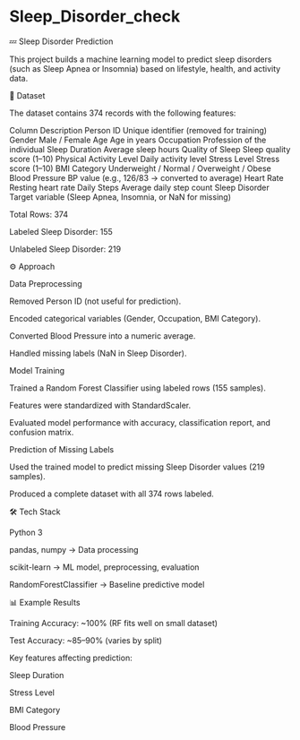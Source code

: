 # Sleep_Disorder_check
💤 Sleep Disorder Prediction

This project builds a machine learning model to predict sleep disorders (such as Sleep Apnea or Insomnia) based on lifestyle, health, and activity data.

📌 Dataset

The dataset contains 374 records with the following features:

Column	Description
Person ID	Unique identifier (removed for training)
Gender	Male / Female
Age	Age in years
Occupation	Profession of the individual
Sleep Duration	Average sleep hours
Quality of Sleep	Sleep quality score (1–10)
Physical Activity Level	Daily activity level
Stress Level	Stress score (1–10)
BMI Category	Underweight / Normal / Overweight / Obese
Blood Pressure	BP value (e.g., 126/83 → converted to average)
Heart Rate	Resting heart rate
Daily Steps	Average daily step count
Sleep Disorder	Target variable (Sleep Apnea, Insomnia, or NaN for missing)

Total Rows: 374

Labeled Sleep Disorder: 155

Unlabeled Sleep Disorder: 219

⚙️ Approach

Data Preprocessing

Removed Person ID (not useful for prediction).

Encoded categorical variables (Gender, Occupation, BMI Category).

Converted Blood Pressure into a numeric average.

Handled missing labels (NaN in Sleep Disorder).

Model Training

Trained a Random Forest Classifier using labeled rows (155 samples).

Features were standardized with StandardScaler.

Evaluated model performance with accuracy, classification report, and confusion matrix.

Prediction of Missing Labels

Used the trained model to predict missing Sleep Disorder values (219 samples).

Produced a complete dataset with all 374 rows labeled.

🛠️ Tech Stack

Python 3

pandas, numpy → Data processing

scikit-learn → ML model, preprocessing, evaluation

RandomForestClassifier → Baseline predictive model

📊 Example Results

Training Accuracy: ~100% (RF fits well on small dataset)

Test Accuracy: ~85–90% (varies by split)

Key features affecting prediction:

Sleep Duration

Stress Level

BMI Category

Blood Pressure
